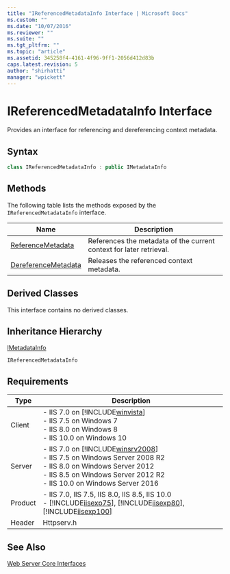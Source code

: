 ```yaml
---
title: "IReferencedMetadataInfo Interface | Microsoft Docs"
ms.custom: ""
ms.date: "10/07/2016"
ms.reviewer: ""
ms.suite: ""
ms.tgt_pltfrm: ""
ms.topic: "article"
ms.assetid: 345258f4-4161-4f96-9ff1-2056d412d83b
caps.latest.revision: 5
author: "shirhatti"
manager: "wpickett"
---
```

# IReferencedMetadataInfo Interface
Provides an interface for referencing and dereferencing context metadata.  
  
## Syntax  
  
```cpp  
class IReferencedMetadataInfo : public IMetadataInfo  
```  
  
## Methods  
 The following table lists the methods exposed by the `IReferencedMetadataInfo` interface.  
  
|Name|Description|  
|----------|-----------------|  
|[ReferenceMetadata](../../web-development-reference\webdev-native-api-reference/ireferencedmetadatainfo-referencemetadata-method.md)|References the metadata of the current context for later retrieval.|  
|[DereferenceMetadata](../../web-development-reference\webdev-native-api-reference/ireferencedmetadatainfo-dereferencemetadata-method.md)|Releases the referenced context metadata.|  
  
## Derived Classes  
 This interface contains no derived classes.  
  
## Inheritance Hierarchy  
 [IMetadataInfo](../../web-development-reference\webdev-native-api-reference/imetadatainfo-interface.md)  
  
 `IReferencedMetadataInfo`  
  
## Requirements  
  
|Type|Description|  
|----------|-----------------|  
|Client|-   IIS 7.0 on [!INCLUDE[winvista](../../wmi-provider/includes/winvista-md.md)]<br />-   IIS 7.5 on Windows 7<br />-   IIS 8.0 on Windows 8<br />-   IIS 10.0 on Windows 10|  
|Server|-   IIS 7.0 on [!INCLUDE[winsrv2008](../../wmi-provider/includes/winsrv2008-md.md)]<br />-   IIS 7.5 on Windows Server 2008 R2<br />-   IIS 8.0 on Windows Server 2012<br />-   IIS 8.5 on Windows Server 2012 R2<br />-   IIS 10.0 on Windows Server 2016|  
|Product|-   IIS 7.0, IIS 7.5, IIS 8.0, IIS 8.5, IIS 10.0<br />-   [!INCLUDE[iisexp75](../../web-development-reference/native-code-api-reference/includes/iisexp75-md.md)], [!INCLUDE[iisexp80](../../web-development-reference/native-code-api-reference/includes/iisexp80-md.md)], [!INCLUDE[iisexp100](../../web-development-reference/native-code-api-reference/includes/iisexp100-md.md)]|  
|Header|Httpserv.h|  
  
## See Also  
 [Web Server Core Interfaces](../../web-development-reference\webdev-native-api-reference/web-server-core-interfaces.md)